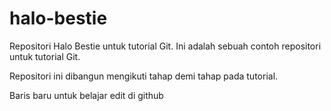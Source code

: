# halo-bestie
Repositori Halo Bestie untuk tutorial Git.
Ini adalah sebuah contoh repositori untuk tutorial Git.

Repositori ini dibangun mengikuti tahap demi tahap pada tutorial.

Baris baru untuk belajar edit di github
